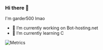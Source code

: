 ### Hi there 👋

I'm garder500 lmao

- 🔭 I’m currently working on Bot-hosting.net
- 🌱 I’m currently learning C

<!--- ![Garder 500 stats](https://github-readme-stats.vercel.app/api?username=garder500&show_icons=true&theme=tokyonight) -->
![Metrics](https://metrics.lecoq.io/garder500?template=classic&pagespeed=1&activity=1&activity.limit=5&activity.load=300&activity.days=14&activity.filter=all&activity.visibility=all&activity.timestamps=false&pagespeed.url=bot-creator.com&pagespeed.detailed=false&pagespeed.screenshot=false&config.timezone=Europe%2FParis)
